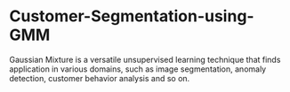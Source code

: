 # Customer-Segmentation-using-GMM
Gaussian Mixture is a versatile unsupervised learning technique that finds application in various domains, such as image segmentation, anomaly detection, customer behavior analysis and so on.

